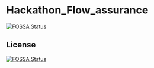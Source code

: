 # Hackathon_Flow_assurance
[![FOSSA Status](https://app.fossa.io/api/projects/git%2Bgithub.com%2Folabodealamu%2FHackathon_Flow_assurance.svg?type=shield)](https://app.fossa.io/projects/git%2Bgithub.com%2Folabodealamu%2FHackathon_Flow_assurance?ref=badge_shield)

 


## License
[![FOSSA Status](https://app.fossa.io/api/projects/git%2Bgithub.com%2Folabodealamu%2FHackathon_Flow_assurance.svg?type=large)](https://app.fossa.io/projects/git%2Bgithub.com%2Folabodealamu%2FHackathon_Flow_assurance?ref=badge_large)